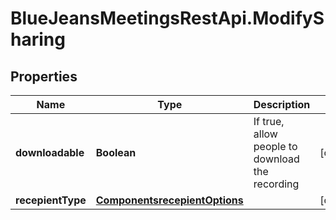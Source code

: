 # BlueJeansMeetingsRestApi.ModifySharing

## Properties
Name | Type | Description | Notes
------------ | ------------- | ------------- | -------------
**downloadable** | **Boolean** | If true, allow people to download the recording | [optional] 
**recepientType** | [**ComponentsrecepientOptions**](ComponentsrecepientOptions.md) |  | [optional] 


